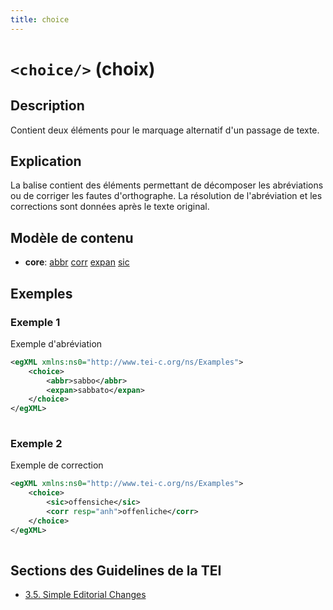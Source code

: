 ```yaml
---
title: choice
---
```




# `<choice/>` (choix)

## Description

Contient deux éléments pour le marquage alternatif d'un passage de texte. 

## Explication

La balise contient des éléments permettant de décomposer les abréviations ou de corriger les fautes d'orthographe. La résolution de l'abréviation et les corrections sont données après le texte original. 

## Modèle de contenu

- **core**: [abbr](abbr.md) [corr](corr.md) [expan](expan.md) [sic](sic.md)

## Exemples

### Exemple 1

Exemple d'abréviation

```xml
<egXML xmlns:ns0="http://www.tei-c.org/ns/Examples">
    <choice>
        <abbr>sabbo</abbr>
        <expan>sabbato</expan>
    </choice>
</egXML>
               
```

### Exemple 2

Exemple de correction

```xml
<egXML xmlns:ns0="http://www.tei-c.org/ns/Examples">
    <choice>
        <sic>offensiche</sic>
        <corr resp="anh">offenliche</corr>
    </choice>
</egXML>
               
```

## Sections des Guidelines de la TEI

- [3.5. Simple Editorial Changes](https://www.tei-c.org/release/doc/tei-p5-doc/en/html/CO.html#COED)